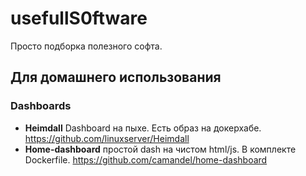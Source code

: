 # usefullS0ftware
Просто подборка полезного софта.

## Для домашнего использования
### Dashboards
- **Heimdall** Dashboard на пыхе. Есть образ на докерхабе. 
https://github.com/linuxserver/Heimdall
- **Home-dashboard** простой dash на чистом html/js. В комплекте Dockerfile.
https://github.com/camandel/home-dashboard
